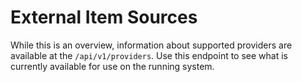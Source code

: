 # External Item Sources

While this is an overview, information about supported providers are available at the `/api/v1/providers`. Use this endpoint to see what is currently available for use on the running system.


